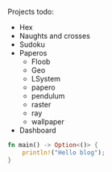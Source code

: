 Projects todo:
- Hex
- Naughts and crosses
- Sudoku
- Paperos
    - Floob
    - Geo
    - LSystem
    - papero
    - pendulum
    - raster
    - ray
    - wallpaper
- Dashboard

``` rust
fn main() -> Option<()> {
    println!("Hello blog");
}
```